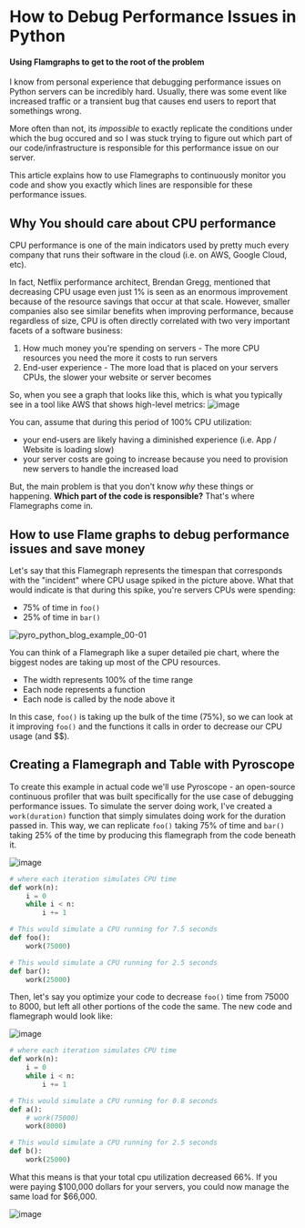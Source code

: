 # How to Debug Performance Issues in Python
#### Using Flamgraphs to get to the root of the problem

I know from personal experience that debugging performance issues on Python servers can be incredibly hard. Usually, there was some event like increased traffic or a transient bug that causes end users to report that somethings wrong. 

More often than not, its _impossible_ to exactly replicate the conditions under which the bug occured and so I was stuck trying to figure out which part of our code/infrastructure is responsible for this performance issue on our server.

This article explains how to use Flamegraphs to continuously monitor you code and show you exactly which lines are responsible for these performance issues.

## Why You should care about CPU performance
CPU performance is one of the main indicators used by pretty much every company that runs their software in the cloud (i.e. on AWS, Google Cloud, etc). 

In fact, Netflix performance architect, Brendan Gregg, mentioned that decreasing CPU usage even just 1% is seen as an enormous improvement because of the resource savings that occur at that scale. However, smaller companies also see similar benefits when improving performance, because regardless of size, CPU is often directly correlated with two very important facets of a software business:
1. How much money you're spending on servers - The more CPU resources you need the more it costs to run servers
2. End-user experience - The more load that is placed on your servers CPUs, the slower your website or server becomes 

So, when you see a graph that looks like this, which is what you typically see in a tool like AWS that shows high-level metrics:
![image](https://user-images.githubusercontent.com/23323466/105274459-1a341980-5b52-11eb-9807-cf91351d9bf2.png)

You can, assume that during this period of 100% CPU utilization:
- your end-users are likely having a diminished experience (i.e. App / Website is loading slow) 
- your server costs are going to increase because you need to provision new servers to handle the increased load

But, the main problem is that you don't know _why_ these things or happening. **Which part of the code is responsible?** That's where Flamegraphs come in.

## How to use Flame graphs to debug performance issues and save money
Let's say that this Flamegraph represents the timespan that corresponds with the "incident" where CPU usage spiked in the picture above. What that would indicate is that during this spike, you're servers CPUs were spending:
- 75% of time in `foo()`
- 25% of time in `bar()`

![pyro_python_blog_example_00-01](https://user-images.githubusercontent.com/23323466/105620812-75197b00-5db5-11eb-92af-33e356d9bb42.png)

You can think of a Flamegraph like a super detailed pie chart, where the biggest nodes are taking up most of the CPU resources. 
- The width represents 100% of the time range
- Each node represents a function
- Each node is called by the node above it

In this case, `foo()` is taking up the bulk of the time (75%), so we can look at it improving `foo()` and the functions it calls in order to decrease our CPU usage (and $$).

## Creating a Flamegraph and Table with Pyroscope
To create this example in actual code we'll use Pyroscope - an open-source continuous profiler that was built specifically for the use case of debugging performance issues. To simulate the server doing work, I've created a `work(duration)` function that simply simulates doing work for the duration passed in. This way, we can replicate `foo()` taking 75% of time and `bar()` taking 25% of the time by producing this flamegraph from the code beneath it.

![image](https://user-images.githubusercontent.com/23323466/105621021-f96cfd80-5db7-11eb-8ceb-055ffd4bbcd1.png)


```python
# where each iteration simulates CPU time
def work(n):
    i = 0
    while i < n:
        i += 1

# This would simulate a CPU running for 7.5 seconds
def foo():
    work(75000)

# This would simulate a CPU running for 2.5 seconds
def bar():
    work(25000)
```
Then, let's say you optimize your code to decrease `foo()` time from 75000 to 8000, but left all other portions of the code the same. The new code and  flamegraph would look like:

![image](https://user-images.githubusercontent.com/23323466/105621075-a9db0180-5db8-11eb-9716-a9b643b9ff5e.png)

```python
# where each iteration simulates CPU time
def work(n):
    i = 0
    while i < n:
        i += 1

# This would simulate a CPU running for 0.8 seconds
def a():
    # work(75000)
    work(8000)

# This would simulate a CPU running for 2.5 seconds
def b():
    work(25000)
```

What this means is that your total cpu utilization decreased 66%. If you were paying $100,000 dollars for your servers, you could now manage the same load for $66,000. 

![image](https://user-images.githubusercontent.com/23323466/105621350-659d3080-5dbb-11eb-8a25-bf358458e5ac.png)
